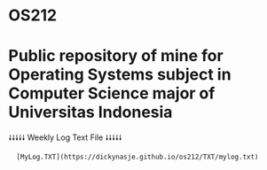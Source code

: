 # OS212

Public repository of mine for Operating Systems subject in Computer Science major of Universitas Indonesia
======
🠗🠗🠗🠗🠗 Weekly Log Text File 🠗🠗🠗🠗🠗

      [MyLog.TXT](https://dickynasje.github.io/os212/TXT/mylog.txt)
